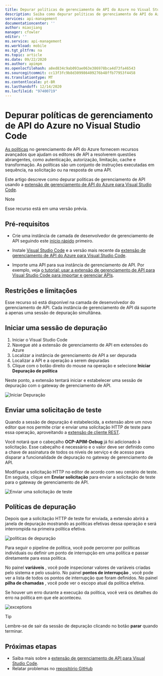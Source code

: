 ```yaml
---
title: Depurar políticas de gerenciamento de API do Azure no Visual Studio Code | Microsoft Docs
description: Saiba como depurar políticas de gerenciamento de API do Azure usando a extensão de Visual Studio Code de gerenciamento de API do Azure
services: api-management
documentationcenter: ''
author: miaojiang
manager: cfowler
editor: ''
ms.service: api-management
ms.workload: mobile
ms.tgt_pltfrm: na
ms.topic: article
ms.date: 09/22/2020
ms.author: apimpm
ms.openlocfilehash: a8ed834c9ab093ae063e386978bca4d73fa46543
ms.sourcegitcommit: cc13f3fc9b8d309986409276b48ffb77953f4458
ms.translationtype: MT
ms.contentlocale: pt-BR
ms.lasthandoff: 12/14/2020
ms.locfileid: "97400719"
---
```

# <a name="debug-azure-api-management-policies-in-visual-studio-code"></a>Depurar políticas de gerenciamento de API do Azure no Visual Studio Code

[As políticas](api-management-policies.md) no gerenciamento de API do Azure fornecem recursos avançados que ajudam os editores de API a resolverem questões abrangentes, como autenticação, autorização, limitação, cache e transformação. As políticas são um conjunto de instruções executadas em sequência, na solicitação ou na resposta de uma API. 

Este artigo descreve como depurar políticas de gerenciamento de API usando a [extensão de gerenciamento de API do Azure para Visual Studio Code](https://marketplace.visualstudio.com/items?itemName=ms-azuretools.vscode-apimanagement). 

> [!NOTE]
> Esse recurso está em uma versão prévia.

## <a name="prerequisites"></a>Pré-requisitos

* Crie uma instância de camada de desenvolvedor de gerenciamento de API seguindo este [início rápido](get-started-create-service-instance.md) primeiro.

* Instale [Visual Studio Code](https://code.visualstudio.com/) e a versão mais recente da [extensão de gerenciamento de API do Azure para Visual Studio Code](https://marketplace.visualstudio.com/items?itemName=ms-azuretools.vscode-apimanagement). 

* Importe uma API para sua instância de gerenciamento de API. Por exemplo, veja [o tutorial: usar a extensão de gerenciamento de API para Visual Studio Code para importar e gerenciar APIs](visual-studio-code-tutorial.md).

## <a name="restrictions-and-limitations"></a>Restrições e limitações

Esse recurso só está disponível na camada de desenvolvedor do gerenciamento de API. Cada instância de gerenciamento de API dá suporte a apenas uma sessão de depuração simultânea.

## <a name="initiate-a-debugging-session"></a>Iniciar uma sessão de depuração

1. Iniciar o Visual Studio Code
2. Navegue até a extensão de gerenciamento de API em extensões do Azure
3. Localizar a instância de gerenciamento de API a ser depurada
4. Localizar a API e a operação a serem depuradas
5. Clique com o botão direito do mouse na operação e selecione **Iniciar Depuração de política**

Neste ponto, a extensão tentará iniciar e estabelecer uma sessão de depuração com o gateway de gerenciamento de API.

![Iniciar Depuração](media/api-management-debug-policies/initiate-debugging-session.png)

## <a name="send-a-test-request"></a>Enviar uma solicitação de teste
Quando a sessão de depuração é estabelecida, a extensão abre um novo editor que nos permite criar e enviar uma solicitação HTTP de teste para essa operação, aproveitando a [extensão de cliente REST](https://marketplace.visualstudio.com/items?itemName=humao.rest-client).

Você notará que o cabeçalho **OCP-APIM-Debug** já foi adicionado à solicitação. Esse cabeçalho é necessário e o valor deve ser definido como a chave de assinatura de todos os níveis de serviço e de acesso para disparar a funcionalidade de depuração no gateway de gerenciamento de API.

Modifique a solicitação HTTP no editor de acordo com seu cenário de teste. Em seguida, clique em **Enviar solicitação** para enviar a solicitação de teste para o gateway de gerenciamento de API.

![Enviar uma solicitação de teste](media/api-management-debug-policies/rest-client.png)

## <a name="debug-policies"></a>Políticas de depuração
Depois que a solicitação HTTP de teste for enviada, a extensão abrirá a janela de depuração mostrando as políticas efetivas dessa operação e será interrompida na primeira política efetiva. 

![políticas de depuração](media/api-management-debug-policies/main-window.png)

Para seguir o pipeline de política, você pode percorrer por políticas individuais ou definir um ponto de interrupção em uma política e passar diretamente para essa política. 

No painel **variáveis** , você pode inspecionar valores de variáveis criadas pelo sistema e pelo usuário. No painel **pontos de interrupção** , você pode ver a lista de todos os pontos de interrupção que foram definidos. No painel **pilha de chamadas** , você pode ver o escopo atual da política efetiva. 

Se houver um erro durante a execução da política, você verá os detalhes do erro na política em que ele aconteceu. 

![exceptions](media/api-management-debug-policies/exception.png)

> [!TIP]
> Lembre-se de sair da sessão de depuração clicando no botão **parar** quando terminar.


## <a name="next-steps"></a>Próximas etapas

+ Saiba mais sobre a [extensão de gerenciamento de API para Visual Studio Code](https://marketplace.visualstudio.com/items?itemName=ms-azuretools.vscode-apimanagement). 
+ Relatar problemas no [repositório GitHub](https://github.com/Microsoft/vscode-apimanagement)

